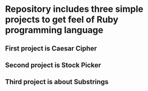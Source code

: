 # Repository includes three simple projects to get feel of Ruby programming language

## First project is Caesar Cipher
## Second project is Stock Picker
## Third project is about Substrings
